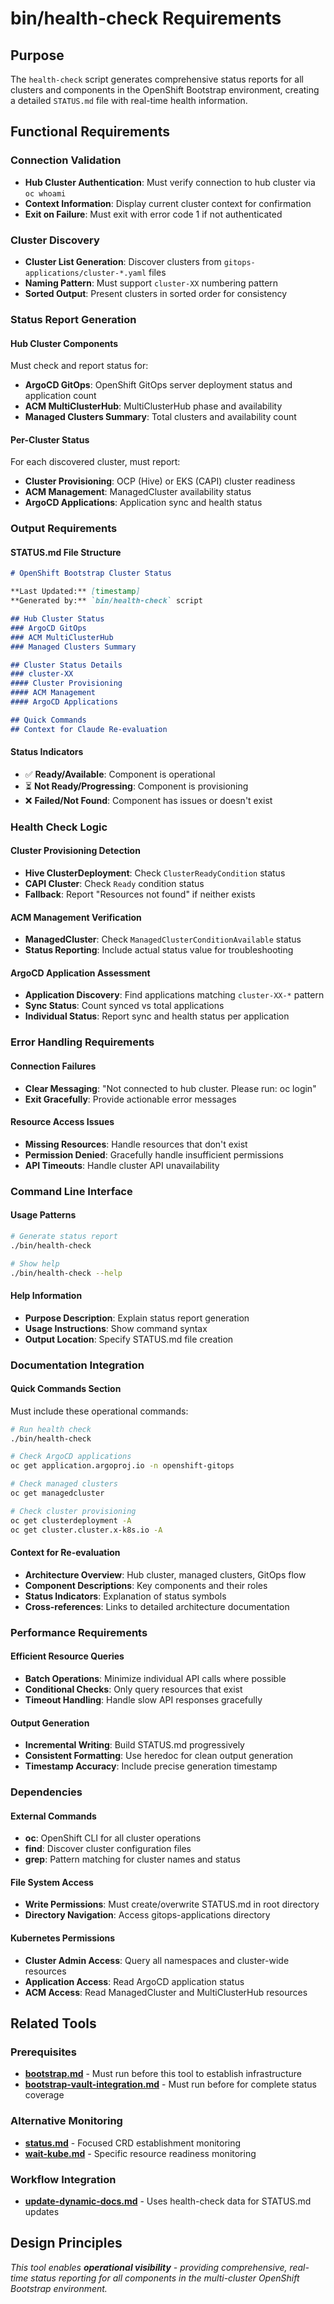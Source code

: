 # bin/health-check Requirements

## Purpose

The `health-check` script generates comprehensive status reports for all clusters and components in the OpenShift Bootstrap environment, creating a detailed `STATUS.md` file with real-time health information.

## Functional Requirements

### Connection Validation
- **Hub Cluster Authentication**: Must verify connection to hub cluster via `oc whoami`
- **Context Information**: Display current cluster context for confirmation
- **Exit on Failure**: Must exit with error code 1 if not authenticated

### Cluster Discovery
- **Cluster List Generation**: Discover clusters from `gitops-applications/cluster-*.yaml` files
- **Naming Pattern**: Must support `cluster-XX` numbering pattern
- **Sorted Output**: Present clusters in sorted order for consistency

### Status Report Generation

#### Hub Cluster Components
Must check and report status for:
- **ArgoCD GitOps**: OpenShift GitOps server deployment status and application count
- **ACM MultiClusterHub**: MultiClusterHub phase and availability
- **Managed Clusters Summary**: Total clusters and availability count

#### Per-Cluster Status
For each discovered cluster, must report:
- **Cluster Provisioning**: OCP (Hive) or EKS (CAPI) cluster readiness
- **ACM Management**: ManagedCluster availability status
- **ArgoCD Applications**: Application sync and health status

### Output Requirements

#### STATUS.md File Structure
```markdown
# OpenShift Bootstrap Cluster Status

**Last Updated:** [timestamp]
**Generated by:** `bin/health-check` script

## Hub Cluster Status
### ArgoCD GitOps
### ACM MultiClusterHub
### Managed Clusters Summary

## Cluster Status Details
### cluster-XX
#### Cluster Provisioning
#### ACM Management
#### ArgoCD Applications

## Quick Commands
## Context for Claude Re-evaluation
```

#### Status Indicators
- ✅ **Ready/Available**: Component is operational
- ⏳ **Not Ready/Progressing**: Component is provisioning
- ❌ **Failed/Not Found**: Component has issues or doesn't exist

### Health Check Logic

#### Cluster Provisioning Detection
- **Hive ClusterDeployment**: Check `ClusterReadyCondition` status
- **CAPI Cluster**: Check `Ready` condition status
- **Fallback**: Report "Resources not found" if neither exists

#### ACM Management Verification
- **ManagedCluster**: Check `ManagedClusterConditionAvailable` status
- **Status Reporting**: Include actual status value for troubleshooting

#### ArgoCD Application Assessment
- **Application Discovery**: Find applications matching `cluster-XX-*` pattern
- **Sync Status**: Count synced vs total applications
- **Individual Status**: Report sync and health status per application

### Error Handling Requirements

#### Connection Failures
- **Clear Messaging**: "Not connected to hub cluster. Please run: oc login"
- **Exit Gracefully**: Provide actionable error messages

#### Resource Access Issues
- **Missing Resources**: Handle resources that don't exist
- **Permission Denied**: Gracefully handle insufficient permissions
- **API Timeouts**: Handle cluster API unavailability

### Command Line Interface

#### Usage Patterns
```bash
# Generate status report
./bin/health-check

# Show help
./bin/health-check --help
```

#### Help Information
- **Purpose Description**: Explain status report generation
- **Usage Instructions**: Show command syntax
- **Output Location**: Specify STATUS.md file creation

### Documentation Integration

#### Quick Commands Section
Must include these operational commands:
```bash
# Run health check
./bin/health-check

# Check ArgoCD applications
oc get application.argoproj.io -n openshift-gitops

# Check managed clusters
oc get managedcluster

# Check cluster provisioning
oc get clusterdeployment -A
oc get cluster.cluster.x-k8s.io -A
```

#### Context for Re-evaluation
- **Architecture Overview**: Hub cluster, managed clusters, GitOps flow
- **Component Descriptions**: Key components and their roles
- **Status Indicators**: Explanation of status symbols
- **Cross-references**: Links to detailed architecture documentation

### Performance Requirements

#### Efficient Resource Queries
- **Batch Operations**: Minimize individual API calls where possible
- **Conditional Checks**: Only query resources that exist
- **Timeout Handling**: Handle slow API responses gracefully

#### Output Generation
- **Incremental Writing**: Build STATUS.md progressively
- **Consistent Formatting**: Use heredoc for clean output generation
- **Timestamp Accuracy**: Include precise generation timestamp

### Dependencies

#### External Commands
- **oc**: OpenShift CLI for all cluster operations
- **find**: Discover cluster configuration files
- **grep**: Pattern matching for cluster names and status

#### File System Access
- **Write Permissions**: Must create/overwrite STATUS.md in root directory
- **Directory Navigation**: Access gitops-applications directory

#### Kubernetes Permissions
- **Cluster Admin Access**: Query all namespaces and cluster-wide resources
- **Application Access**: Read ArgoCD application status
- **ACM Access**: Read ManagedCluster and MultiClusterHub resources

## Related Tools

### Prerequisites
- **[bootstrap.md](./bootstrap.md)** - Must run before this tool to establish infrastructure
- **[bootstrap-vault-integration.md](./bootstrap-vault-integration.md)** - Must run before for complete status coverage

### Alternative Monitoring
- **[status.md](./status.md)** - Focused CRD establishment monitoring  
- **[wait-kube.md](./wait-kube.md)** - Specific resource readiness monitoring

### Workflow Integration
- **[update-dynamic-docs.md](./update-dynamic-docs.md)** - Uses health-check data for STATUS.md updates

## Design Principles

*This tool enables **operational visibility** - providing comprehensive, real-time status reporting for all components in the multi-cluster OpenShift Bootstrap environment.*